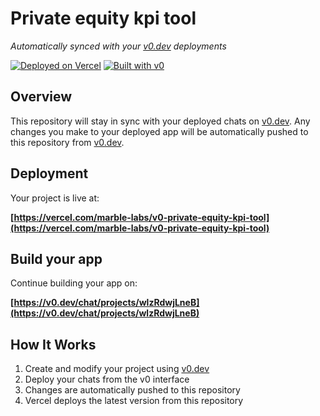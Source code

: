 # Private equity kpi tool

*Automatically synced with your [v0.dev](https://v0.dev) deployments*

[![Deployed on Vercel](https://img.shields.io/badge/Deployed%20on-Vercel-black?style=for-the-badge&logo=vercel)](https://vercel.com/marble-labs/v0-private-equity-kpi-tool)
[![Built with v0](https://img.shields.io/badge/Built%20with-v0.dev-black?style=for-the-badge)](https://v0.dev/chat/projects/wlzRdwjLneB)

## Overview

This repository will stay in sync with your deployed chats on [v0.dev](https://v0.dev).
Any changes you make to your deployed app will be automatically pushed to this repository from [v0.dev](https://v0.dev).

## Deployment

Your project is live at:

**[https://vercel.com/marble-labs/v0-private-equity-kpi-tool](https://vercel.com/marble-labs/v0-private-equity-kpi-tool)**

## Build your app

Continue building your app on:

**[https://v0.dev/chat/projects/wlzRdwjLneB](https://v0.dev/chat/projects/wlzRdwjLneB)**

## How It Works

1. Create and modify your project using [v0.dev](https://v0.dev)
2. Deploy your chats from the v0 interface
3. Changes are automatically pushed to this repository
4. Vercel deploys the latest version from this repository